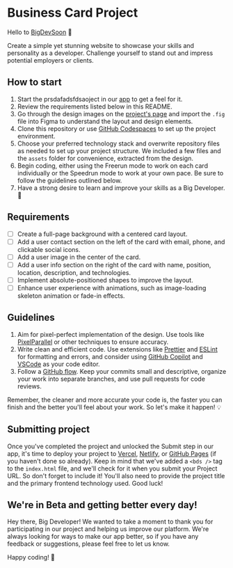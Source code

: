 # Business Card Project

Hello to [BigDevSoon](https://bigdevsoon.me/) 👋

Create a simple yet stunning website to showcase your skills and personality as a developer. Challenge yourself to stand out and impress potential employers or clients.

## How to start

1. Start the prsdafadsfdsaoject in our [app](https://app.bigdevsoon.me/) to get a feel for it.
2. Review the requirements listed below in this README.
3. Go through the design images on the [project's page](https://app.bigdevsoon.me/projects/business-card) and import the `.fig` file into Figma to understand the layout and design elements.
4. Clone this repository or use [GitHub Codespaces](https://github.com/features/codespaces) to set up the project environment.
5. Choose your preferred technology stack and overwrite repository files as needed to set up your project structure. We included a few files and the `assets` folder for convenience, extracted from the design.
6. Begin coding, either using the Freerun mode to work on each card individually or the Speedrun mode to work at your own pace. Be sure to follow the guidelines outlined below.
7. Have a strong desire to learn and improve your skills as a Big Developer. 🚀

## Requirements

- [ ] Create a full-page background with a centered card layout.
- [ ] Add a user contact section on the left of the card with email, phone, and clickable social icons.
- [ ] Add a user image in the center of the card.
- [ ] Add a user info section on the right of the card with name, position, location, description, and technologies.
- [ ] Implement absolute-positioned shapes to improve the layout.
- [ ] Enhance user experience with animations, such as image-loading skeleton animation or fade-in effects.

## Guidelines

1. Aim for pixel-perfect implementation of the design. Use tools like [PixelParallel](https://chrome.google.com/webstore/detail/pixelparallel-by-htmlburg/iffnoibnepbcloaaagchjonfplimpkob?hl=en) or other techniques to ensure accuracy.
2. Write clean and efficient code. Use extensions like [Prettier](https://marketplace.visualstudio.com/items?itemName=esbenp.prettier-vscode) and [ESLint](https://marketplace.visualstudio.com/items?itemName=dbaeumer.vscode-eslint) for formatting and errors, and consider using [GitHub Copilot](https://github.com/features/copilot) and [VSCode](https://code.visualstudio.com/) as your code editor.
3. Follow a [GitHub flow](https://docs.github.com/en/get-started/quickstart/github-flow). Keep your commits small and descriptive, organize your work into separate branches, and use pull requests for code reviews.

Remember, the cleaner and more accurate your code is, the faster you can finish and the better you'll feel about your work.
So let's make it happen! 💡

## Submitting project

Once you've completed the project and unlocked the Submit step in our app, it's time to deploy your project to [Vercel](https://vercel.com/), [Netlify](https://www.netlify.com/), or [GitHub Pages](https://pages.github.com/) (if you haven't done so already). Keep in mind that we've added a `<bds />` tag to the `index.html` file, and we'll check for it when you submit your Project URL. So don't forget to include it! You'll also need to provide the project title and the primary frontend technology used. Good luck!

## We're in Beta and getting better every day!

Hey there, Big Developer! We wanted to take a moment to thank you for participating in our project and helping us improve our platform. We're always looking for ways to make our app better, so if you have any feedback or suggestions, please feel free to let us know.

Happy coding! 🚀
